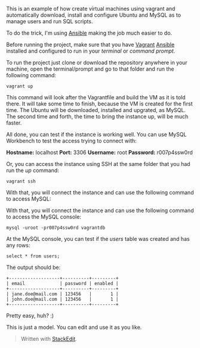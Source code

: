 This is an example of how create virtual machines using vagrant and automatically download, install and configure Ubuntu and MySQL as to manage users and run SQL scripts.

To do the trick, I'm using [Ansible](https://www.ansible.com/) making the job much easier to do. 

Before running the project, make sure that you have [Vagrant](https://www.vagrantup.com/) [Ansible](https://www.ansible.com/) installed and configured to run in your *terminal* or *command prompt*. 

To run the project just clone or download the repository anywhere in your machine, open the terminal/prompt and go to that folder and run the following command:

    vagrant up

This command will look after the Vagrantfile and build the VM as it is told there. It will take some time to finish, because the VM is created for the first time. The Ubuntu will be downloaded, installed and upgrated, as MySQL. The second time and forth, the time to bring the instance up, will be much faster.

All done, you can test if the instance is working well. You can use MySQL Workbench to test the access trying to connect with:

**Hostname:** localhost
**Port:** 3306
**Username:** root
**Password:** r007p4ssw0rd

Or, you can access the instance using SSH at the same folder that you had run the *up* command:

    vagrant ssh

With that, you will connect the instance and can use the following command to access MySQL:

With that, you will connect the instance and can use the following command to access the MySQL console:

    mysql -uroot -pr007p4ssw0rd vagrantdb

At the MySQL console, you can test if the *users* table was created and has any rows:

    select * from users;

The output should be:

    +-------------------+----------+---------+
    | email             | password | enabled |
    +-------------------+----------+---------+
    | jane.doe@mail.com | 123456   |       1 |
    | john.doe@mail.com | 123456   |       1 |
    +-------------------+----------+---------+

Pretty easy, huh? :)

This is just a model. You can edit and use it as you like.

> Written with [StackEdit](https://stackedit.io/).










